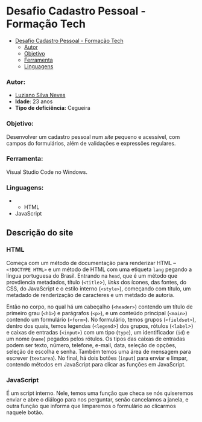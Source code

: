 # Desafio Cadastro Pessoal - Formação Tech

- [Desafio Cadastro Pessoal - Formação Tech](#desafio-cadastro-pessoal---formação-tech)
    - [Autor](#autor)
    - [Objetivo](#objetivo)
    - [Ferramenta](#ferramenta)
    - [Linguagens](#linguagens)

### Autor:

- [Luziano Silva Neves](https://github.com/LuzianoSilvm)
- **Idade**: 23 anos
- **Tipo de deficiência:** Cegueira

### Objetivo:

Desenvolver um cadastro pessoal num *site* pequeno e acessível, com campos do formulários, além de validações e expressões regulares.

### Ferramenta:

Visual Studio Code no Windows.

### Linguagens: 

- - HTML
- JavaScript

## Descrição do site

### HTML

Começa com um método de documentação para renderizar HTML – `<!DOCTYPE HTML>` e um método de HTML com uma etiqueta `lang` pegando a língua portuguesa do Brasil. Entrando na `head`, que é um método que provdiencia metadados, título (`<title`>), *links* dos ícones, das fontes, do CSS, do JavaScript e o estilo interno (`<style>`), começando com título, um metadado de renderização de caracteres e um metdado de autoria. 

Então no corpo, no qual há um cabeçalho (`<header>`) contendo um título de primeiro grau (`<h1>`) e parágrafos (`<p>`), e um conteúdo principal (`<main>`) contendo um formulário (`<form>`). No formulário, temos grupos (`<fieldset>`), dentro dos quais, temos legendas (`<legend`>) dos grupos, rótulos (`<label`>) e caixas de entradas (`<input>`) com um tipo (`type`), um identificador (`id`) e um nome (`name`) pegados pelos rótulos. Os tipos das caixas de entradas podem ser texto, número, telefone, e-mail, data, seleção de opções, seleção de escolha e senha. Também temos uma área de mensagem para escrever (`textarea`). No final, há dois botões (`input`) para enviar e limpar, contendo métodos em JavaScript para clicar as funções em JavaScript. 

### JavaScript

É um script interno. Nele, temos uma função que checa se nós quiseremos enviar e abre o diálogo para nos perguntar, senão cancelamos a janela, e outra função que informa que limparemos o formulário ao clicarmos naquele botão. 
